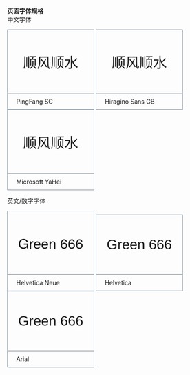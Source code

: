 <style>
    .font{
        font-family:"Helvetica Neue",Helvetica,"PingFang SC","Hiragino Sans GB","Microsoft YaHei","微软雅黑",Arial,sans-serif;
    }
    .block{
        border:1px solid #76838F;
        display:inline-block;
        width:200px;
    }
    .block-primary{
        text-align:center;
        padding:50px 10px;
        font-size:32px;
    }
    .block-second{
        padding:10px 20px;
        border-top:1px solid #76838F;
    }
    .ps{
        font-family:'PingFang SC';
    }
    .hsg{
        font-family:'Hiragino Sans GB';
    }
    .my{
        font-family:'Microsoft YaHei';
    }
    .hn{
        font-family:'Helvetica Neue';
    }
    .ha{
        font-family:'Helvetica';
    }
    .al{
        font-family:'Arial';
    }
</style>

**页面字体规格**  
中文字体  
<div class='block'>
    <div class='block-primary ps'>
        顺风顺水
    </div>
    <div class='block-second'>
        PingFang SC
    </div>
</div>
<div class='block'>
    <div class='block-primary hsg'>
        顺风顺水
    </div>
    <div class='block-second'>
        Hiragino Sans GB
    </div>
</div>
<div class='block'>
    <div class='block-primary my'>
        顺风顺水
    </div>
    <div class='block-second'>
        Microsoft YaHei
    </div>
</div>
  
英文/数字字体  

<div class='block'>
    <div class='block-primary hn'>
        Green 666
    </div>
    <div class='block-second'>
       Helvetica Neue
    </div>
</div>
<div class='block'>
    <div class='block-primary ha'>
        Green 666
    </div>
    <div class='block-second'>
        Helvetica
    </div>
</div>
<div class='block'>
    <div class='block-primary al'>
        Green 666
    </div>
    <div class='block-second'>
       Arial
    </div>
</div>

